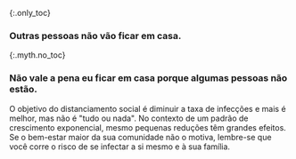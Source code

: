 {:.only_toc}
### Outras pessoas não vão ficar em casa.

{:.myth.no_toc}
### Não vale a pena eu ficar em casa porque algumas pessoas não estão.

O objetivo do distanciamento social é diminuir a taxa de infecções e mais é melhor, mas não é "tudo ou nada". No contexto de um padrão de crescimento exponencial, mesmo pequenas reduções têm grandes efeitos. Se o bem-estar maior da sua comunidade não o motiva, lembre-se que você corre o risco de se infectar a si mesmo e à sua família.
